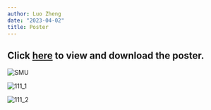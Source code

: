 ```yaml
---
author: Luo Zheng
date: "2023-04-02"
title: Poster
---
```


## Click [here](/MC.pdf 'MC') to view and download the poster.

![SMU](/smu.png 'SMU')

![111_1](/111_1.png '111_1')

![111_2](/111_2.png '111_2')